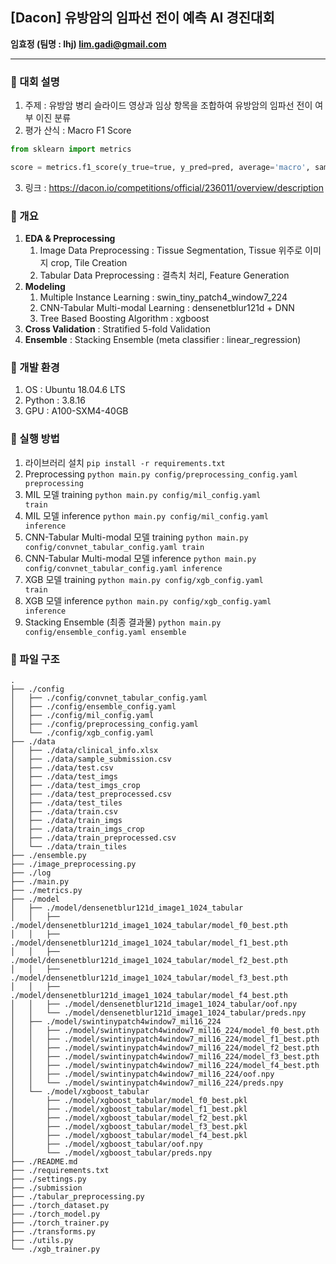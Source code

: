 ## [Dacon] 유방암의 임파선 전이 예측 AI 경진대회

<b>임효정 (팀명 : lhj) lim.gadi@gmail.com</b>

---

### 📌 대회 설명

1. 주제 : 유방암 병리 슬라이드 영상과 임상 항목을 조합하여 유방암의 임파선 전이 여부 이진 분류
2. 평가 산식 : Macro F1 Score

```python
from sklearn import metrics

score = metrics.f1_score(y_true=true, y_pred=pred, average='macro', sample_weight=sample_weight.values)
```

3. 링크 : https://dacon.io/competitions/official/236011/overview/description

### 📌 개요

1. <b>EDA & Preprocessing</b>
   1. Image Data Preprocessing : Tissue Segmentation, Tissue 위주로 이미지 crop, Tile Creation
   2. Tabular Data Preprocessing : 결측치 처리, Feature Generation
2. <b>Modeling</b>
   1. Multiple Instance Learning : swin_tiny_patch4_window7_224
   2. CNN-Tabular Multi-modal Learning : densenetblur121d + DNN
   3. Tree Based Boosting Algorithm : xgboost
3. <b>Cross Validation</b> : Stratified 5-fold Validation
4. <b>Ensemble</b> : Stacking Ensemble (meta classifier : linear_regression)

### 📌 개발 환경

1. OS : Ubuntu 18.04.6 LTS
2. Python : 3.8.16
3. GPU : A100-SXM4-40GB

### 📌 실행 방법

1. 라이브러리 설치
   <code>pip install -r requirements.txt</code>
2. Preprocessing
   <code>python main.py config/preprocessing_config.yaml preprocessing</code>
3. MIL 모델 training
   <code>python main.py config/mil_config.yaml train</code>
4. MIL 모델 inference
   <code>python main.py config/mil_config.yaml inference</code>
5. CNN-Tabular Multi-modal 모델 training
   <code>python main.py config/convnet_tabular_config.yaml train</code>
6. CNN-Tabular Multi-modal 모델 inference
   <code>python main.py config/convnet_tabular_config.yaml inference</code>
7. XGB 모델 training
   <code>python main.py config/xgb_config.yaml train</code>
8. XGB 모델 inference
   <code>python main.py config/xgb_config.yaml inference</code>
9. Stacking Ensemble (최종 결과물)
   <code>python main.py config/ensemble_config.yaml ensemble</code>

### 📌 파일 구조

```
.
├── ./config
│   ├── ./config/convnet_tabular_config.yaml
│   ├── ./config/ensemble_config.yaml
│   ├── ./config/mil_config.yaml
│   ├── ./config/preprocessing_config.yaml
│   └── ./config/xgb_config.yaml
├── ./data
│   ├── ./data/clinical_info.xlsx
│   ├── ./data/sample_submission.csv
│   ├── ./data/test.csv
│   ├── ./data/test_imgs
│   ├── ./data/test_imgs_crop
│   ├── ./data/test_preprocessed.csv
│   ├── ./data/test_tiles
│   ├── ./data/train.csv
│   ├── ./data/train_imgs
│   ├── ./data/train_imgs_crop
│   ├── ./data/train_preprocessed.csv
│   └── ./data/train_tiles
├── ./ensemble.py
├── ./image_preprocessing.py
├── ./log
├── ./main.py
├── ./metrics.py
├── ./model
│   ├── ./model/densenetblur121d_image1_1024_tabular
│   │   ├── ./model/densenetblur121d_image1_1024_tabular/model_f0_best.pth
│   │   ├── ./model/densenetblur121d_image1_1024_tabular/model_f1_best.pth
│   │   ├── ./model/densenetblur121d_image1_1024_tabular/model_f2_best.pth
│   │   ├── ./model/densenetblur121d_image1_1024_tabular/model_f3_best.pth
│   │   ├── ./model/densenetblur121d_image1_1024_tabular/model_f4_best.pth
│   │   ├── ./model/densenetblur121d_image1_1024_tabular/oof.npy
│   │   └── ./model/densenetblur121d_image1_1024_tabular/preds.npy
│   ├── ./model/swintinypatch4window7_mil16_224
│   │   ├── ./model/swintinypatch4window7_mil16_224/model_f0_best.pth
│   │   ├── ./model/swintinypatch4window7_mil16_224/model_f1_best.pth
│   │   ├── ./model/swintinypatch4window7_mil16_224/model_f2_best.pth
│   │   ├── ./model/swintinypatch4window7_mil16_224/model_f3_best.pth
│   │   ├── ./model/swintinypatch4window7_mil16_224/model_f4_best.pth
│   │   ├── ./model/swintinypatch4window7_mil16_224/oof.npy
│   │   └── ./model/swintinypatch4window7_mil16_224/preds.npy
│   └── ./model/xgboost_tabular
│       ├── ./model/xgboost_tabular/model_f0_best.pkl
│       ├── ./model/xgboost_tabular/model_f1_best.pkl
│       ├── ./model/xgboost_tabular/model_f2_best.pkl
│       ├── ./model/xgboost_tabular/model_f3_best.pkl
│       ├── ./model/xgboost_tabular/model_f4_best.pkl
│       ├── ./model/xgboost_tabular/oof.npy
│       └── ./model/xgboost_tabular/preds.npy
├── ./README.md
├── ./requirements.txt
├── ./settings.py
├── ./submission
├── ./tabular_preprocessing.py
├── ./torch_dataset.py
├── ./torch_model.py
├── ./torch_trainer.py
├── ./transforms.py
├── ./utils.py
└── ./xgb_trainer.py
```
